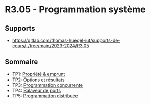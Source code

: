 # R3.05 - Programmation système

## Supports

- <https://gitlab.com/thomas-huegel-iut/supports-de-cours/-/tree/main/2023-2024/R3.05>

## Sommaire

- TP1: [Propriété & emprunt](./ownership)
- TP2: [Options et résultats](./options_and_resutls)
- TP3: [Programmation concurrente](./concurrency)
- TP4: [Balayeur de ports](./port_scanner)
- TP5: [Programmation distribuée](./network_services)
